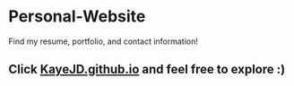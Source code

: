 # Personal-Website
Find my resume, portfolio, and contact information!

## Click [KayeJD.github.io](https://kayejd.github.io/) and feel free to explore :) 
